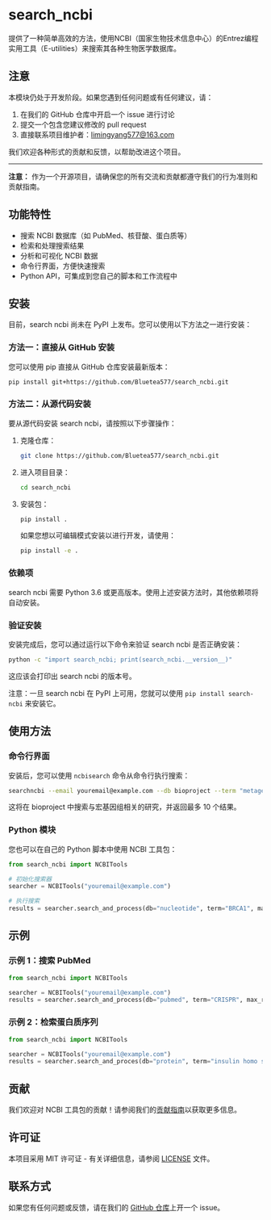 # search_ncbi

提供了一种简单高效的方法，使用NCBI（国家生物技术信息中心）的Entrez编程实用工具（E-utilities）来搜索其各种生物医学数据库。


## 注意

本模块仍处于开发阶段。如果您遇到任何问题或有任何建议，请：

1. 在我们的 GitHub 仓库中开启一个 issue 进行讨论
2. 提交一个包含您建议修改的 pull request
3. 直接联系项目维护者：limingyang577@163.com

我们欢迎各种形式的贡献和反馈，以帮助改进这个项目。

---

**注意：** 作为一个开源项目，请确保您的所有交流和贡献都遵守我们的行为准则和贡献指南。


## 功能特性

- 搜索 NCBI 数据库（如 PubMed、核苷酸、蛋白质等）
- 检索和处理搜索结果
- 分析和可视化 NCBI 数据
- 命令行界面，方便快速搜索
- Python API，可集成到您自己的脚本和工作流程中


## 安装

目前，search ncbi 尚未在 PyPI 上发布。您可以使用以下方法之一进行安装：

### 方法一：直接从 GitHub 安装

您可以使用 pip 直接从 GitHub 仓库安装最新版本：

```bash
pip install git+https://github.com/Bluetea577/search_ncbi.git
```

### 方法二：从源代码安装

要从源代码安装 search ncbi，请按照以下步骤操作：

1. 克隆仓库：
   ```bash
   git clone https://github.com/Bluetea577/search_ncbi.git
   ```

2. 进入项目目录：
   ```bash
   cd search_ncbi
   ```

3. 安装包：
   ```bash
   pip install .
   ```

   如果您想以可编辑模式安装以进行开发，请使用：
   ```bash
   pip install -e .
   ```

### 依赖项

search ncbi 需要 Python 3.6 或更高版本。使用上述安装方法时，其他依赖项将自动安装。

### 验证安装

安装完成后，您可以通过运行以下命令来验证 search ncbi 是否正确安装：

```bash
python -c "import search_ncbi; print(search_ncbi.__version__)"
```

这应该会打印出 search ncbi 的版本号。

注意：一旦 search ncbi 在 PyPI 上可用，您就可以使用 `pip install search-ncbi` 来安装它。


## 使用方法

### 命令行界面

安装后，您可以使用 `ncbisearch` 命令从命令行执行搜索：

```bash
searchncbi --email youremail@example.com --db bioproject --term "metagenome" --max-results 10
```

这将在 bioproject 中搜索与宏基因组相关的研究，并返回最多 10 个结果。

### Python 模块

您也可以在自己的 Python 脚本中使用 NCBI 工具包：

```python
from search_ncbi import NCBITools

# 初始化搜索器
searcher = NCBITools("youremail@example.com")

# 执行搜索
results = searcher.search_and_process(db="nucleotide", term="BRCA1", max_results=5)
```

## 示例

### 示例 1：搜索 PubMed

```python
from search_ncbi import NCBITools

searcher = NCBITools("youremail@example.com")
results = searcher.search_and_process(db="pubmed", term="CRISPR", max_results=3)
```

### 示例 2：检索蛋白质序列

```python
from search_ncbi import NCBITools

searcher = NCBITools("youremail@example.com")
results = searcher.search_and_proces(db="protein", term="insulin homo sapiens", max_results=1)
```

## 贡献

我们欢迎对 NCBI 工具包的贡献！请参阅我们的[贡献指南](CONTRIBUTING.md)以获取更多信息。

## 许可证

本项目采用 MIT 许可证 - 有关详细信息，请参阅 [LICENSE](LICENSE) 文件。

## 联系方式

如果您有任何问题或反馈，请在我们的 [GitHub 仓库](https://github.com/Bluetea577/search_ncbi)上开一个 issue。
